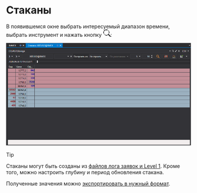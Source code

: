 # Стаканы

В появившемся окне выбрать интересуемый диапазон времени, выбрать инструмент и нажать кнопку ![hydra find](../../../../images/hydra_find.png):

![hydra export depth](../../../../images/hydra_export_depth.png)

> [!TIP]
> Стаканы могут быть созданы из [файлов лога заявок и Level 1](../any_market_data_types.md). Кроме того, можно настроить глубину и период обновления стакана.

Полученные значения можно [экспортировать в нужный формат](../export_data.md).
